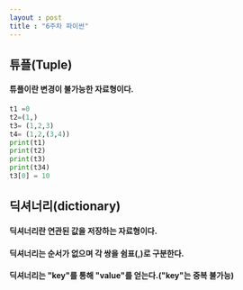 ```yaml
---
layout : post 
title : "6주차 파이썬"
---
```




## 튜플(Tuple)
#### 튜플이란 변경이 불가능한 자료형이다.

```python
t1 =0
t2=(1,)
t3= (1,2,3)
t4= (1,2,(3,4))
print(t1)
print(t2)
print(t3)
print(t34)
t3[0] = 10

```
## 딕셔너리(dictionary)
#### 딕셔너리란 연관된 값을 저장하는 자료형이다.
#### 딕셔너리는 순서가 없으며 각 쌍을 쉼표(,)로 구분한다.
#### 딕셔너리는 "key"를 통해 "value"를 얻는다.("key"는 중복 불가능)
 
